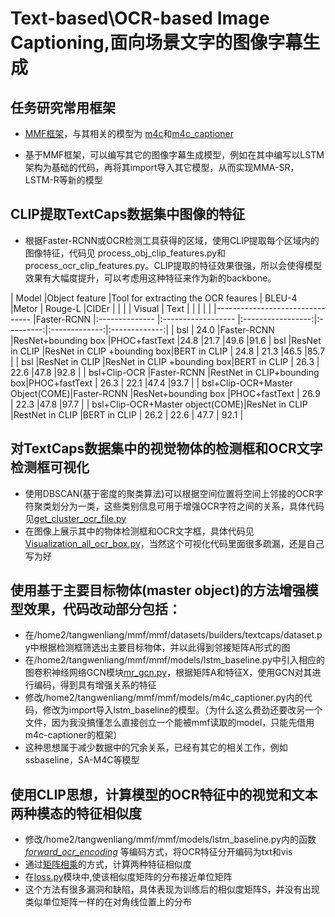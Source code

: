 # Text-based\OCR-based Image Captioning,面向场景文字的图像字幕生成

## 任务研究常用框架
* [MMF框架](https://mmf.sh/)，与其相关的模型为 [m4c](https://github.com/facebookresearch/mmf/blob/main/mmf/models/m4c.py)和[m4c_captioner](https://github.com/facebookresearch/mmf/blob/main/mmf/models/m4c_captioner.py)

* 基于MMF框架，可以编写其它的图像字幕生成模型，例如在其中编写以LSTM架构为基础的代码，再将其import导入其它模型，从而实现MMA-SR，LSTM-R等新的模型



## CLIP提取TextCaps数据集中图像的特征
* 根据Faster-RCNN或OCR检测工具获得的区域，使用CLIP提取每个区域内的图像特征，代码见 process_obj_clip_features.py和 process_ocr_clip_features.py。CLIP提取的特征效果很强，所以会使得模型效果有大幅度提升，可以考虑用这种特征来作为新的backbone。

| Model                           |Object feature |Tool for extracting the OCR feaures                      | BLEU-4        |Metor          | Rouge-L       |CIDEr          |
|                                 |               |      Visual                |   Text                     |                |               |               |               |
|-------------------------------- |Faster-RCNN    |:--------------             |:------------------         |:-----------------:|:---------:|:-------------:|:-------------:|
| bsl |  24.0                     |Faster-RCNN    |ResNet+bounding box         |PHOC+fastText               |24.8          |21.7          |49.6           |91.6
| bsl                             |ResNet in CLIP |ResNet in CLIP +bounding box|BERT in CLIP                |   24.8      |  21.3         |46.5           |85.7          |
| bsl                             |ResNet in CLIP |ResNet in CLIP +bounding box|BERT in CLIP                |   26.3       |  22.6        |47.8           |92.8          |
| bsl+Clip-OCR                    |Faster-RCNN    |RestNet in CLIP+bounding box|PHOC+fastText               |   26.3       |  22.1        |47.4          |93.7          |
| bsl+Clip-OCR+Master Object(COME)|Faster-RCNN    |ResNet+bounding box         |PHOC+fastText               |   26.9      |   22.3       |47.8           |97.7          |
| bsl+Clip-OCR+Master object(COME)|ResNet in CLIP |RestNet in CLIP             |BERT in CLIP                |   26.2        |   22.6       |    47.7      |  92.1        |



## 对TextCaps数据集中的视觉物体的检测框和OCR文字检测框可视化
* 使用DBSCAN(基于密度的聚类算法)可以根据空间位置将空间上邻接的OCR字符聚类划分为一类，这些类别信息可用于增强OCR字符之间的关系，具体代码见[get_cluster_ocr_file.py](https://github.com/liulijie-2020/Language-Vision-Group/blob/main/Existing%20Work/Wenliang%20Tang/get_clustered_ocr_file.py)
* 在图像上展示其中的物体检测框和OCR文字框，具体代码见[Visualization_all_ocr_box.py](https://github.com/liulijie-2020/Language-Vision-Group/blob/main/Existing%20Work/Wenliang%20Tang/Visualization_all_ocr_boundingbox.py)，当然这个可视化代码里面很多疏漏，还是自己写为好


## 使用基于主要目标物体(master object)的方法增强模型效果，代码改动部分包括：
* 在/home2/tangwenliang/mmf/mmf/datasets/builders/textcaps/dataset.py中根据检测框筛选出主要目标物体，并以此得到邻接矩阵A形式的图
* 在/home2/tangwenliang/mmf/mmf/models/lstm_baseline.py中引入相应的图卷积神经网络GCN模块[mr_gcn.py](https://github.com/liulijie-2020/Language-Vision-Group/blob/fdc771f52eec2d3127477727255cbde3eea7a37f/Existing%20Work/Wenliang%20Tang/mr_gcn.py#LL37C45-L37C45)，根据矩阵A和特征X，使用GCN对其进行编码，得到具有增强关系的特征
* 修改/home2/tangwenliang/mmf/mmf/models/m4c_captioner.py内的代码，修改为import导入lstm_baseline的模型。（为什么这么费劲还要改另一个文件，因为我没搞懂怎么直接创立一个能被mmf读取的model，只能先借用m4c-captioner的框架）
* 这种思想属于减少数据中的冗余关系，已经有其它的相关工作，例如ssbaseline，SA-M4C等模型

## 使用CLIP思想，计算模型的OCR特征中的视觉和文本两种模态的特征相似度
* 修改/home2/tangwenliang/mmf/mmf/models/lstm_baseline.py内的函数[_forward_ocr_encoding_](https://github.com/liulijie-2020/Language-Vision-Group/blob/d4f9ea0c3c910b4aa73e4671f74b1a027396f334/Existing%20Work/Wenliang%20Tang/lstm_baseline.py#LL425C19-L425C19) 等编码方式，将OCR特征分开编码为txt和vis
* 通过[矩阵相乘](https://github.com/liulijie-2020/Language-Vision-Group/blob/d4f9ea0c3c910b4aa73e4671f74b1a027396f334/Existing%20Work/Wenliang%20Tang/lstm_baseline.py#LL470C14-L470C14)的方式，计算两种特征相似度
* 在[loss.py](https://github.com/liulijie-2020/Language-Vision-Group/blob/main/Existing%20Work/Wenliang%20Tang/loss.py)模块中,使该相似度矩阵的分布接近单位矩阵
* 这个方法有很多漏洞和缺陷，具体表现为训练后的相似度矩阵S，并没有出现类似单位矩阵一样的在对角线位置上的分布

